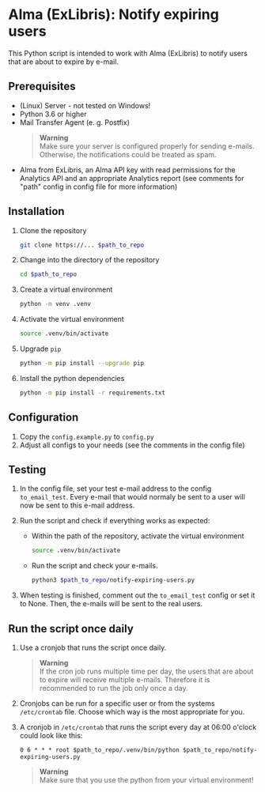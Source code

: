 # Alma (ExLibris): Notify expiring users

This Python script is intended to work with Alma (ExLibris) to notify users that are about to expire by e-mail.

## Prerequisites

- (Linux) Server - not tested on Windows!
- Python 3.6 or higher
- Mail Transfer Agent (e. g. Postfix)
  > **Warning**\
  > Make sure your server is configured properly for sending e-mails. Otherwise, the notifications could be treated as spam.
- Alma from ExLibris, an Alma API key with read permissions for the Analytics API and an appropriate Analytics report (see comments for "path" config in config file for more information)

## Installation

1. Clone the repository

   ```bash
   git clone https://... $path_to_repo
   ```

1. Change into the directory of the repository

   ```bash
   cd $path_to_repo
   ```

1. Create a virtual environment

   ```bash
   python -m venv .venv
   ```

1. Activate the virtual environment

   ```bash
   source .venv/bin/activate
   ```

1. Upgrade `pip`

   ```bash
   python -m pip install --upgrade pip
   ```

1. Install the python dependencies

   ```bash
   python -m pip install -r requirements.txt
   ```

## Configuration

1. Copy the `config.example.py` to `config.py`
1. Adjust all configs to your needs (see the comments in the config file)

## Testing

1. In the config file, set your test e-mail address to the config `to_email_test`. Every e-mail that would normaly be sent to a user will now be sent to this e-mail address.

1. Run the script and check if everything works as expected:
   - Within the path of the repository, activate the virtual environment

      ```bash
      source .venv/bin/activate
      ```

   - Run the script and check your e-mails.

     ```bash
     python3 $path_to_repo/notify-expiring-users.py
     ```

1. When testing is finished, comment out the `to_email_test` config or set it to None. Then, the e-mails will be sent to the real users.

## Run the script once daily

1. Use a cronjob that runs the script once daily.
   > **Warning**\
   > If the cron job runs multiple time per day, the users that are about to expire will receive multiple e-mails. Therefore it is recommended to run the job only once a day.

1. Cronjobs can be run for a specific user or from the systems `/etc/crontab` file. Choose which way is the most appropriate for you.

1. A cronjob in `/etc/crontab` that runs the script every day at 06:00 o'clock could look like this:

   ```cron
   0 6 * * * root $path_to_repo/.venv/bin/python $path_to_repo/notify-expiring-users.py
   ```

   > **Warning**\
   > Make sure that you use the python from your virtual environment!
